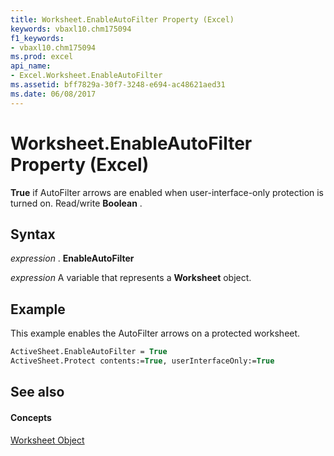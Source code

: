 ```yaml
---
title: Worksheet.EnableAutoFilter Property (Excel)
keywords: vbaxl10.chm175094
f1_keywords:
- vbaxl10.chm175094
ms.prod: excel
api_name:
- Excel.Worksheet.EnableAutoFilter
ms.assetid: bff7829a-30f7-3248-e694-ac48621aed31
ms.date: 06/08/2017
---
```



# Worksheet.EnableAutoFilter Property (Excel)

 **True** if AutoFilter arrows are enabled when user-interface-only protection is turned on. Read/write **Boolean** .


## Syntax

 _expression_ . **EnableAutoFilter**

 _expression_ A variable that represents a **Worksheet** object.


## Example

This example enables the AutoFilter arrows on a protected worksheet.


```vb
ActiveSheet.EnableAutoFilter = True 
ActiveSheet.Protect contents:=True, userInterfaceOnly:=True
```


## See also


#### Concepts


[Worksheet Object](worksheet-object-excel.md)

